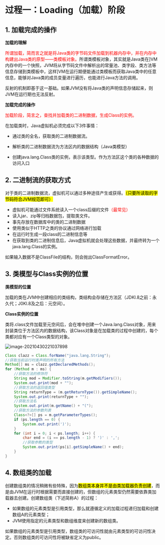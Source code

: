 # 过程一：Loading（加载）阶段

## 1. 加载完成的操作

**加载的理解**

<font color=red>所谓加载，简而言之就是将Java类的字节码文件加载到机器内存中，并在内存中构建出Java类的原型——类模板对象。</font>所谓类模板对象，其实就是Java类在]VM内存中的一个快照，JVM将从字节码文件中解析出的常量池、类字段、类方法等信息存储到类模板中，这样]VM在运行期便能通过类模板而获取Java类中的任意信息，能够对Java类的成员变量进行遍历，也能进行Java方法的调用。

反射的机制即基于这一基础。如果JVM没有将Java类的声明信息存储起来，则JVM在运行期也无法反射。

**加载完成的操作**

<font color='red'>加载阶段，简言之，查找并加载类的二进制数据，生成Class的实例。</font>

在加载类时，Java虚拟机必须完成以下3件事情：

- 通过类的全名，获取类的二进制数据流。

- 解析类的二进制数据流为方法区内的数据结构（Java类模型）

- 创建java.lang.Class类的实例，表示该类型。作为方法区这个类的各种数据的访问入口

## 2. 二进制流的获取方式

对于类的二进制数据流，虚拟机可以通过多种途径产生或获得。<mark>（只要所读取的字节码符合JVM规范即可）</mark>

- 虚拟机可能通过文件系统读入一个class后缀的文件<font color='red'>（最常见）</font>
- 读入jar、zip等归档数据包，提取类文件。
- 事先存放在数据库中的类的二进制数据
- 使用类似于HTTP之类的协议通过网络进行加载
- 在运行时生成一段class的二进制信息等
- 在获取到类的二进制信息后，Java虚拟机就会处理这些数据，并最终转为一个java.lang.Class的实例。

如果输入数据不是ClassFile的结构，则会抛出ClassFormatError。

## 3. 类模型与Class实例的位置

**类模型的位置**

加载的类在JVM中创建相应的类结构，类结构会存储在方法区（JDKl.8之前：永久代；J0Kl.8及之后：元空间）。

**Class实例的位置**

类将.class文件加载至元空间后，会在堆中创建一个Java.lang.Class对象，用来封装类位于方法区内的数据结构，该Class对象是在加载类的过程中创建的，每个类都对应有一个Class类型的对象。

![image-20210430221037898](https://gitee.com/vectorx/ImageCloud/raw/master/img/20210430221040.png)

```java
Class clazz = Class.forName("java.lang.String");
//获取当前运行时类声明的所有方法
Method[] ms = clazz.getDeclaredMethods();
for (Method m : ms) {
    //获取方法的修饰符
    String mod = Modifier.toString(m.getModifiers());
    System.out.print(mod + "");
    //获取方法的返回值类型
    String returnType = (m.getReturnType()).getSimpleName();
    System.out.print(returnType + "");
    //获取方法名
    System.out.print(m.getName() + "(");
    //获取方法的参数列表
    Class<?>[] ps = m.getParameterTypes();
    if (ps.length == 0) {
        System.out.print(')');
    }
    for (int i = 0; i < ps.length; i++) {
        char end = (i == ps.length - 1) ? ')' : ',';
        //获取参教的类型
        System.out.print(ps[i].getSimpleName() + end);
    }
}
```

## 4. 数组类的加载

创建数组类的情况稍微有些特殊，因为<mark>数组类本身并不是由类加载器负责创建</mark>，而是由JVM在运行时根据需要而直接创建的，但数组的元素类型仍然需要依靠类加载器去创建。创建数组类（下述简称A）的过程：

- 如果数组的元素类型是引用类型，那么就遵循定义的加载过程递归加载和创建数组A的元素类型；
- JVM使用指定的元素类型和数组维度来创建新的数组类。

如果数组的元素类型是引用类型，数组类的可访问性就由元素类型的可访问性决定。否则数组类的可访问性将被缺省定义为public。